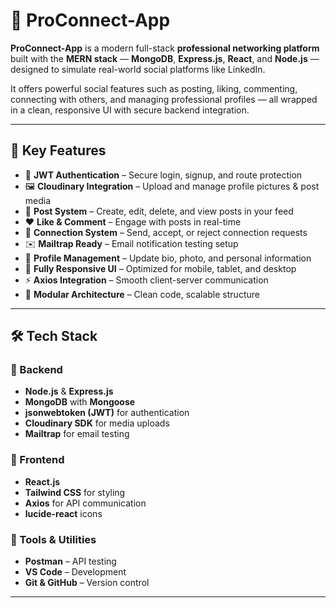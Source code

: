# 💼 ProConnect-App

**ProConnect-App** is a modern full-stack **professional networking platform** built with the **MERN stack** — **MongoDB**, **Express.js**, **React**, and **Node.js** — designed to simulate real-world social platforms like LinkedIn.  

It offers powerful social features such as posting, liking, commenting, connecting with others, and managing professional profiles — all wrapped in a clean, responsive UI with secure backend integration.

---

## 🚀 Key Features

- 🔐 **JWT Authentication** – Secure login, signup, and route protection  
- 🖼️ **Cloudinary Integration** – Upload and manage profile pictures & post media  
- 📝 **Post System** – Create, edit, delete, and view posts in your feed  
- ❤️ **Like & Comment** – Engage with posts in real-time  
- 🔗 **Connection System** – Send, accept, or reject connection requests  
- ✉️ **Mailtrap Ready** – Email notification testing setup  
- 👤 **Profile Management** – Update bio, photo, and personal information  
- 🎨 **Fully Responsive UI** – Optimized for mobile, tablet, and desktop  
- ⚡ **Axios Integration** – Smooth client-server communication  
- 🧩 **Modular Architecture** – Clean code, scalable structure  

---

## 🛠️ Tech Stack

### 🧠 Backend
- **Node.js** & **Express.js**
- **MongoDB** with **Mongoose**
- **jsonwebtoken (JWT)** for authentication
- **Cloudinary SDK** for media uploads
- **Mailtrap** for email testing

### 🎨 Frontend
- **React.js**
- **Tailwind CSS** for styling
- **Axios** for API communication
- **lucide-react** icons

### 🔧 Tools & Utilities
- **Postman** – API testing  
- **VS Code** – Development  
- **Git & GitHub** – Version control  

---
  
